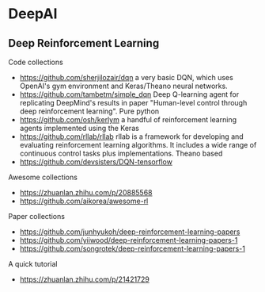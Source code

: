 # DeepAI

## Deep Reinforcement Learning
Code collections
* https://github.com/sherjilozair/dqn  a very basic DQN, which uses OpenAI's gym environment and Keras/Theano neural networks.
* https://github.com/tambetm/simple_dqn Deep Q-learning agent for replicating DeepMind's results in paper "Human-level control through deep reinforcement learning". Pure python
* https://github.com/osh/kerlym a handful of reinforcement learning agents implemented using the Keras
* https://github.com/rllab/rllab rllab is a framework for developing and evaluating reinforcement learning algorithms. It includes a wide range of continuous control tasks plus implementations. Theano based
* https://github.com/devsisters/DQN-tensorflow

Awesome collections
* https://zhuanlan.zhihu.com/p/20885568
* https://github.com/aikorea/awesome-rl

Paper collections
* https://github.com/junhyukoh/deep-reinforcement-learning-papers
* https://github.com/yiiwood/deep-reinforcement-learning-papers-1
* https://github.com/songrotek/deep-reinforcement-learning-papers-1

A quick tutorial
* https://zhuanlan.zhihu.com/p/21421729
